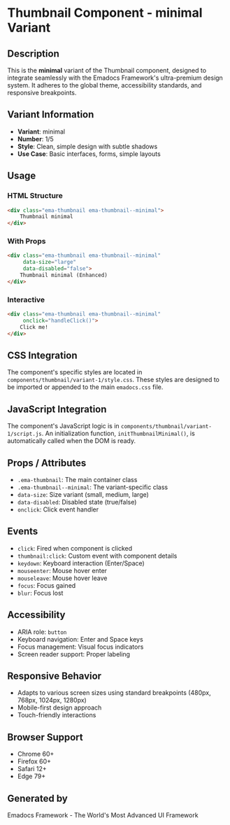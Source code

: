 # Thumbnail Component - minimal Variant

## Description
This is the **minimal** variant of the Thumbnail component, designed to integrate seamlessly with the Emadocs Framework's ultra-premium design system. It adheres to the global theme, accessibility standards, and responsive breakpoints.

## Variant Information
- **Variant**: minimal
- **Number**: 1/5
- **Style**: Clean, simple design with subtle shadows
- **Use Case**: Basic interfaces, forms, simple layouts

## Usage

### HTML Structure
```html
<div class="ema-thumbnail ema-thumbnail--minimal">
    Thumbnail minimal
</div>
```

### With Props
```html
<div class="ema-thumbnail ema-thumbnail--minimal" 
     data-size="large" 
     data-disabled="false">
    Thumbnail minimal (Enhanced)
</div>
```

### Interactive
```html
<div class="ema-thumbnail ema-thumbnail--minimal" 
     onclick="handleClick()">
    Click me!
</div>
```

## CSS Integration
The component's specific styles are located in `components/thumbnail/variant-1/style.css`. These styles are designed to be imported or appended to the main `emadocs.css` file.

## JavaScript Integration
The component's JavaScript logic is in `components/thumbnail/variant-1/script.js`. An initialization function, `initThumbnailMinimal()`, is automatically called when the DOM is ready.

## Props / Attributes
- `.ema-thumbnail`: The main container class
- `.ema-thumbnail--minimal`: The variant-specific class
- `data-size`: Size variant (small, medium, large)
- `data-disabled`: Disabled state (true/false)
- `onclick`: Click event handler

## Events
- `click`: Fired when component is clicked
- `thumbnail:click`: Custom event with component details
- `keydown`: Keyboard interaction (Enter/Space)
- `mouseenter`: Mouse hover enter
- `mouseleave`: Mouse hover leave
- `focus`: Focus gained
- `blur`: Focus lost

## Accessibility
- ARIA role: `button`
- Keyboard navigation: Enter and Space keys
- Focus management: Visual focus indicators
- Screen reader support: Proper labeling

## Responsive Behavior
- Adapts to various screen sizes using standard breakpoints (480px, 768px, 1024px, 1280px)
- Mobile-first design approach
- Touch-friendly interactions

## Browser Support
- Chrome 60+
- Firefox 60+
- Safari 12+
- Edge 79+

## Generated by
Emadocs Framework - The World's Most Advanced UI Framework
